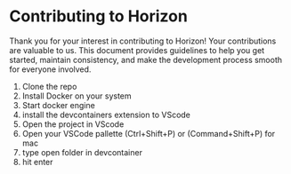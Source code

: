 # Contributing to Horizon

Thank you for your interest in contributing to Horizon! Your contributions are valuable to us. This document provides guidelines to help you get started, maintain consistency, and make the development process smooth for everyone involved.

1. Clone the repo
3. Install Docker on your system
4. Start docker engine
5. install the devcontainers extension to VScode
6. Open the project in VScode
7. Open your VSCode pallette (Ctrl+Shift+P) or (Command+Shift+P) for mac
8. type open folder in devcontainer
9. hit enter
